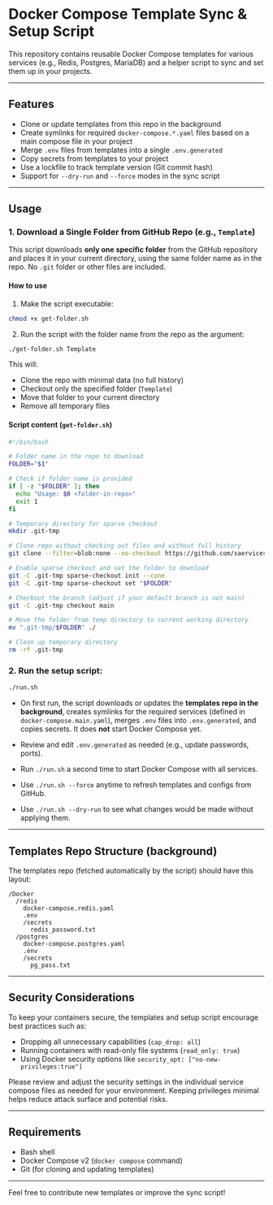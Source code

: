 # Docker Compose Template Sync & Setup Script

This repository contains reusable Docker Compose templates for various services (e.g., Redis, Postgres, MariaDB) and a helper script to sync and set them up in your projects.

---

## Features

- Clone or update templates from this repo in the background
- Create symlinks for required `docker-compose.*.yaml` files based on a main compose file in your project
- Merge `.env` files from templates into a single `.env.generated`
- Copy secrets from templates to your project
- Use a lockfile to track template version (Git commit hash)
- Support for `--dry-run` and `--force` modes in the sync script

---

## Usage

### 1. Download a Single Folder from GitHub Repo (e.g., `Template`)

This script downloads **only one specific folder** from the GitHub repository and places it in your current directory, using the same folder name as in the repo. No `.git` folder or other files are included.

#### How to use

1. Make the script executable:

```bash
chmod +x get-folder.sh
```

2. Run the script with the folder name from the repo as the argument:

```bash
./get-folder.sh Template
```

This will:

- Clone the repo with minimal data (no full history)  
- Checkout only the specified folder (`Template`)  
- Move that folder to your current directory  
- Remove all temporary files  

#### Script content (`get-folder.sh`)

```bash
#!/bin/bash

# Folder name in the repo to download
FOLDER="$1"

# Check if folder name is provided
if [ -z "$FOLDER" ]; then
  echo "Usage: $0 <folder-in-repo>"
  exit 1
fi

# Temporary directory for sparse checkout
mkdir .git-tmp

# Clone repo without checking out files and without full history
git clone --filter=blob:none --no-checkout https://github.com/saervices/Docker.git .git-tmp

# Enable sparse checkout and set the folder to download
git -C .git-tmp sparse-checkout init --cone
git -C .git-tmp sparse-checkout set "$FOLDER"

# Checkout the branch (adjust if your default branch is not main)
git -C .git-tmp checkout main

# Move the folder from temp directory to current working directory
mv ".git-tmp/$FOLDER" ./

# Clean up temporary directory
rm -rf .git-tmp
```

### 2. Run the setup script:

```bash
./run.sh
```

- On first run, the script downloads or updates the **templates repo in the background**, creates symlinks for the required services (defined in `docker-compose.main.yaml`), merges `.env` files into `.env.generated`, and copies secrets. It does **not** start Docker Compose yet.

- Review and edit `.env.generated` as needed (e.g., update passwords, ports).

- Run `./run.sh` a second time to start Docker Compose with all services.

- Use `./run.sh --force` anytime to refresh templates and configs from GitHub.

- Use `./run.sh --dry-run` to see what changes would be made without applying them.

---

## Templates Repo Structure (background)

The templates repo (fetched automatically by the script) should have this layout:

```
/Docker
  /redis
    docker-compose.redis.yaml
    .env
    /secrets
      redis_password.txt
  /postgres
    docker-compose.postgres.yaml
    .env
    /secrets
      pg_pass.txt
```

---

## Security Considerations

To keep your containers secure, the templates and setup script encourage best practices such as:

- Dropping all unnecessary capabilities (`cap_drop: all`)
- Running containers with read-only file systems (`read_only: true`)
- Using Docker security options like `security_opt: ["no-new-privileges:true"]`

Please review and adjust the security settings in the individual service compose files as needed for your environment. Keeping privileges minimal helps reduce attack surface and potential risks.

---

## Requirements

- Bash shell
- Docker Compose v2 (`docker compose` command)
- Git (for cloning and updating templates)

---

Feel free to contribute new templates or improve the sync script!